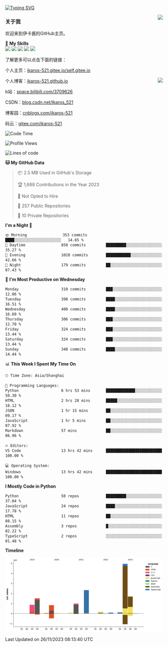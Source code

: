 [![Typing SVG](https://readme-typing-svg.herokuapp.com?size=25&duration=2500&color=8C43EA&vCenter=true&width=200&height=40&lines=Hi+Welcome+%F0%9F%91%8B%F0%9F%8F%BB;I'm+Love丶伊卡洛斯)](https://git.io/typing-svg)

<a href="#">
  <img align="right" src="https://github-readme-stats.vercel.app/api?username=Ikaros-521&count_private=true&show_icons=true&bg_color=15,f2f7fd,E0EAFC" />
</a>

### 关于我

欢迎来到伊卡酱的GitHub主页。

🌟 **My Skills**  
![](https://img.shields.io/badge/-C-A8B9CC?style=flat-square&logo=C&logoColor=fff)
![](https://img.shields.io/badge/-Python-3776AB?style=flat-square&logo=Python&logoColor=fff)
![](https://img.shields.io/badge/-JavaScript-F7DF1E?style=flat-square&logo=JavaScript&logoColor=fff)
![](https://img.shields.io/badge/-C++-00599C?style=flat-square&logo=Cpp&logoColor=fff)
![](https://img.shields.io/badge/-Linux-000000?style=flat-square&logo=Linux&logoColor=fff)

了解更多可以点击下面的链接：  

个人主页：[ikaros-521.gitee.io/self.gitee.io](https://ikaros-521.gitee.io/self.gitee.io/)  

<img align='right' src="https://github.com/Ikaros-521/Ikaros-521/assets/40910637/3a5e50bc-91dc-4aa5-b7a0-8b27ad1c2b33" height="432">

个人博客：[ikaros-521.github.io](https://ikaros-521.github.io/)  

b站：[space.bilibili.com/3709626](https://space.bilibili.com/3709626)  

CSDN：[blog.csdn.net/Ikaros_521](https://blog.csdn.net/Ikaros_521)  

博客园：[cnblogs.com/ikaros-521](https://www.cnblogs.com/ikaros-521)  

码云：[gitee.com/ikaros-521](https://gitee.com/ikaros-521)  


<!--START_SECTION:waka-->
![Code Time](http://img.shields.io/badge/Code%20Time-834%20hrs%2031%20mins-blue)

![Profile Views](http://img.shields.io/badge/Profile%20Views-58-blue)

![Lines of code](https://img.shields.io/badge/From%20Hello%20World%20I%27ve%20Written-13.8%20million%20lines%20of%20code-blue)

**🐱 My GitHub Data** 

> 📦 2.5 MB Used in GitHub's Storage 
 > 
> 🏆 1,688 Contributions in the Year 2023
 > 
> 🚫 Not Opted to Hire
 > 
> 📜 257 Public Repositories 
 > 
> 🔑 10 Private Repositories 
 > 
**I'm a Night 🦉** 

```text
🌞 Morning                353 commits         ████░░░░░░░░░░░░░░░░░░░░░   14.65 % 
🌆 Daytime                850 commits         █████████░░░░░░░░░░░░░░░░   35.27 % 
🌃 Evening                1028 commits        ███████████░░░░░░░░░░░░░░   42.66 % 
🌙 Night                  179 commits         ██░░░░░░░░░░░░░░░░░░░░░░░   07.43 % 
```
📅 **I'm Most Productive on Wednesday** 

```text
Monday                   310 commits         ███░░░░░░░░░░░░░░░░░░░░░░   12.86 % 
Tuesday                  398 commits         ████░░░░░░░░░░░░░░░░░░░░░   16.51 % 
Wednesday                400 commits         ████░░░░░░░░░░░░░░░░░░░░░   16.60 % 
Thursday                 306 commits         ███░░░░░░░░░░░░░░░░░░░░░░   12.70 % 
Friday                   324 commits         ███░░░░░░░░░░░░░░░░░░░░░░   13.44 % 
Saturday                 324 commits         ███░░░░░░░░░░░░░░░░░░░░░░   13.44 % 
Sunday                   348 commits         ████░░░░░░░░░░░░░░░░░░░░░   14.44 % 
```


📊 **This Week I Spent My Time On** 

```text
🕑︎ Time Zone: Asia/Shanghai

💬 Programming Languages: 
Python                   6 hrs 53 mins       █████████████░░░░░░░░░░░░   50.30 % 
HTML                     2 hrs 28 mins       █████░░░░░░░░░░░░░░░░░░░░   18.12 % 
JSON                     1 hr 15 mins        ██░░░░░░░░░░░░░░░░░░░░░░░   09.17 % 
JavaScript               1 hr 5 mins         ██░░░░░░░░░░░░░░░░░░░░░░░   07.92 % 
Markdown                 57 mins             ██░░░░░░░░░░░░░░░░░░░░░░░   06.96 % 

🔥 Editors: 
VS Code                  13 hrs 42 mins      █████████████████████████   100.00 % 

💻 Operating System: 
Windows                  13 hrs 42 mins      █████████████████████████   100.00 % 
```

**I Mostly Code in Python** 

```text
Python                   50 repos            █████████░░░░░░░░░░░░░░░░   37.04 % 
JavaScript               24 repos            ████░░░░░░░░░░░░░░░░░░░░░   17.78 % 
HTML                     11 repos            ██░░░░░░░░░░░░░░░░░░░░░░░   08.15 % 
Assembly                 3 repos             █░░░░░░░░░░░░░░░░░░░░░░░░   02.22 % 
TypeScript               2 repos             ░░░░░░░░░░░░░░░░░░░░░░░░░   01.48 % 
```



**Timeline**

![Lines of Code chart](https://raw.githubusercontent.com/Ikaros-521/Ikaros-521/main/assets/bar_graph.png)


 Last Updated on 26/11/2023 08:13:40 UTC
<!--END_SECTION:waka-->


<!--
**Ikaros-521/Ikaros-521** is a ✨ _special_ ✨ repository because its `README.md` (this file) appears on your GitHub profile.

Here are some ideas to get you started:

- 🔭 I’m currently working on ...
- 🌱 I’m currently learning ...
- 👯 I’m looking to collaborate on ...
- 🤔 I’m looking for help with ...
- 💬 Ask me about ...
- 📫 How to reach me: ...
- 😄 Pronouns: ...
- ⚡ Fun fact: ...
-->
